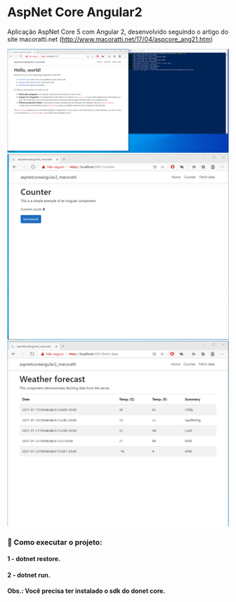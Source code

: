 # AspNet Core Angular2
Aplicação AspNet Core 5 com Angular 2, desenvolvido seguindo o artigo do site macoratti.net (http://www.macoratti.net/17/04/aspcore_ang21.htm)

![001](https://github.com/rodrigorangeldev/AspNet_Core_Angular2/blob/main/001.png?raw=true)
![001](https://github.com/rodrigorangeldev/AspNet_Core_Angular2/blob/main/002.png?raw=true)
![001](https://github.com/rodrigorangeldev/AspNet_Core_Angular2/blob/main/003.png?raw=true)

###  🚀 Como executar o projeto:
#### 1 - dotnet restore.
#### 2 - dotnet run.

#### Obs.: Você precisa ter instalado o sdk do donet core.
